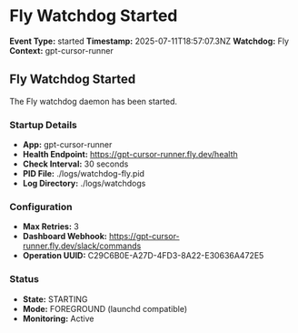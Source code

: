 # Fly Watchdog Started

**Event Type:** started
**Timestamp:** 2025-07-11T18:57:07.3NZ
**Watchdog:** Fly
**Context:** gpt-cursor-runner


## Fly Watchdog Started

The Fly watchdog daemon has been started.

### Startup Details
- **App:** gpt-cursor-runner
- **Health Endpoint:** https://gpt-cursor-runner.fly.dev/health
- **Check Interval:** 30 seconds
- **PID File:** ./logs/watchdog-fly.pid
- **Log Directory:** ./logs/watchdogs

### Configuration
- **Max Retries:** 3
- **Dashboard Webhook:** https://gpt-cursor-runner.fly.dev/slack/commands
- **Operation UUID:** C29C6B0E-A27D-4FD3-8A22-E30636A472E5

### Status
- **State:** STARTING
- **Mode:** FOREGROUND (launchd compatible)
- **Monitoring:** Active



